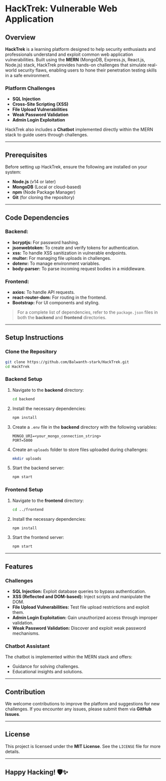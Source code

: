 
# **HackTrek: Vulnerable Web Application**

## **Overview**  
**HackTrek** is a learning platform designed to help security enthusiasts and professionals understand and exploit common web application vulnerabilities. Built using the **MERN** (MongoDB, Express.js, React.js, Node.js) stack, HackTrek provides hands-on challenges that simulate real-world security flaws, enabling users to hone their penetration testing skills in a safe environment.  

### **Platform Challenges**  
- **SQL Injection**  
- **Cross-Site Scripting (XSS)**  
- **File Upload Vulnerabilities**  
- **Weak Password Validation**  
- **Admin Login Exploitation**  

HackTrek also includes a **Chatbot** implemented directly within the MERN stack to guide users through challenges.  

---

## **Prerequisites**  
Before setting up HackTrek, ensure the following are installed on your system:  
- **Node.js** (v14 or later)  
- **MongoDB** (Local or cloud-based)  
- **npm** (Node Package Manager)  
- **Git** (for cloning the repository)  

---

## **Code Dependencies**  
### **Backend:**  
- **bcryptjs:** For password hashing.  
- **jsonwebtoken:** To create and verify tokens for authentication.  
- **xss:** To handle XSS sanitization in vulnerable endpoints.  
- **multer:** For managing file uploads in challenges.  
- **dotenv:** To manage environment variables.  
- **body-parser:** To parse incoming request bodies in a middleware.  

### **Frontend:**  
- **axios:** To handle API requests.  
- **react-router-dom:** For routing in the frontend.  
- **Bootstrap:** For UI components and styling.  

> For a complete list of dependencies, refer to the `package.json` files in both the **backend** and **frontend** directories.

---

## **Setup Instructions**  

### **Clone the Repository**  
```bash
git clone https://github.com/Balwanth-stark/HackTrek.git
cd HackTrek
```

### **Backend Setup**  
1. Navigate to the **backend** directory:  
   ```bash
   cd backend
   ```
2. Install the necessary dependencies:  
   ```bash
   npm install
   ```
3. Create a `.env` file in the **backend** directory with the following variables:  
   ```plaintext
   MONGO_URI=<your_mongo_connection_string>
   PORT=5000
   ```
4. Create an `uploads` folder to store files uploaded during challenges:  
   ```bash
   mkdir uploads
   ```
5. Start the backend server:  
   ```bash
   npm start
   ```

### **Frontend Setup**  
1. Navigate to the **frontend** directory:  
   ```bash
   cd ../frontend
   ```
2. Install the necessary dependencies:  
   ```bash
   npm install
   ```
3. Start the frontend server:  
   ```bash
   npm start
   ```

---

## **Features**  

### **Challenges**  
- **SQL Injection:** Exploit database queries to bypass authentication.  
- **XSS (Reflected and DOM-based):** Inject scripts and manipulate the DOM.  
- **File Upload Vulnerabilities:** Test file upload restrictions and exploit them.  
- **Admin Login Exploitation:** Gain unauthorized access through improper validation.  
- **Weak Password Validation:** Discover and exploit weak password mechanisms.  

### **Chatbot Assistant**  
The chatbot is implemented within the MERN stack and offers:  
- Guidance for solving challenges.  
- Educational insights and solutions.  

---

## **Contribution**  
We welcome contributions to improve the platform and suggestions for new challenges. If you encounter any issues, please submit them via **GitHub Issues**.

---

## **License**  
This project is licensed under the **MIT License**. See the `LICENSE` file for more details.  

---

## **Happy Hacking!** 🛡️✨  
